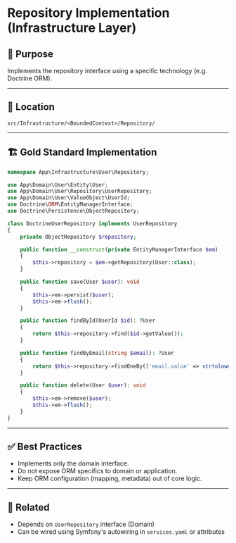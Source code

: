 # Repository Implementation (Infrastructure Layer)

## 📄 Purpose
Implements the repository interface using a specific technology (e.g. Doctrine ORM).

---

## 📁 Location
```
src/Infrastructure/<BoundedContext>/Repository/
```

---

## 🏗️ Gold Standard Implementation
```php
namespace App\Infrastructure\User\Repository;

use App\Domain\User\Entity\User;
use App\Domain\User\Repository\UserRepository;
use App\Domain\User\ValueObject\UserId;
use Doctrine\ORM\EntityManagerInterface;
use Doctrine\Persistence\ObjectRepository;

class DoctrineUserRepository implements UserRepository
{
    private ObjectRepository $repository;

    public function __construct(private EntityManagerInterface $em)
    {
        $this->repository = $em->getRepository(User::class);
    }

    public function save(User $user): void
    {
        $this->em->persist($user);
        $this->em->flush();
    }

    public function findById(UserId $id): ?User
    {
        return $this->repository->find($id->getValue());
    }

    public function findByEmail(string $email): ?User
    {
        return $this->repository->findOneBy(['email.value' => strtolower($email)]);
    }

    public function delete(User $user): void
    {
        $this->em->remove($user);
        $this->em->flush();
    }
}
```

---

## ✅ Best Practices
- Implements only the domain interface.
- Do not expose ORM specifics to domain or application.
- Keep ORM configuration (mapping, metadata) out of core logic.

---

## 🧩 Related
- Depends on `UserRepository` interface (Domain)
- Can be wired using Symfony's autowiring in `services.yaml` or attributes

